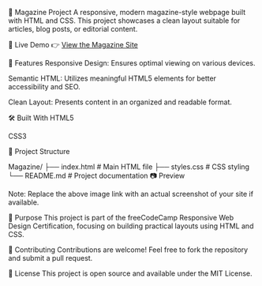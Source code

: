 📰 Magazine Project
A responsive, modern magazine-style webpage built with HTML and CSS. This project showcases a clean layout suitable for articles, blog posts, or editorial content.

🚀 Live Demo
👉 [View the Magazine Site](https://victormaluki21.github.io/Magazine/)

📌 Features
Responsive Design: Ensures optimal viewing on various devices.

Semantic HTML: Utilizes meaningful HTML5 elements for better accessibility and SEO.

Clean Layout: Presents content in an organized and readable format.

🛠️ Built With
HTML5

CSS3

📁 Project Structure

Magazine/
├── index.html      # Main HTML file
├── styles.css      # CSS styling
└── README.md       # Project documentation
📷 Preview

Note: Replace the above image link with an actual screenshot of your site if available.

🎯 Purpose
This project is part of the freeCodeCamp Responsive Web Design Certification, focusing on building practical layouts using HTML and CSS.

🤝 Contributing
Contributions are welcome! Feel free to fork the repository and submit a pull request.

📄 License
This project is open source and available under the MIT License.
